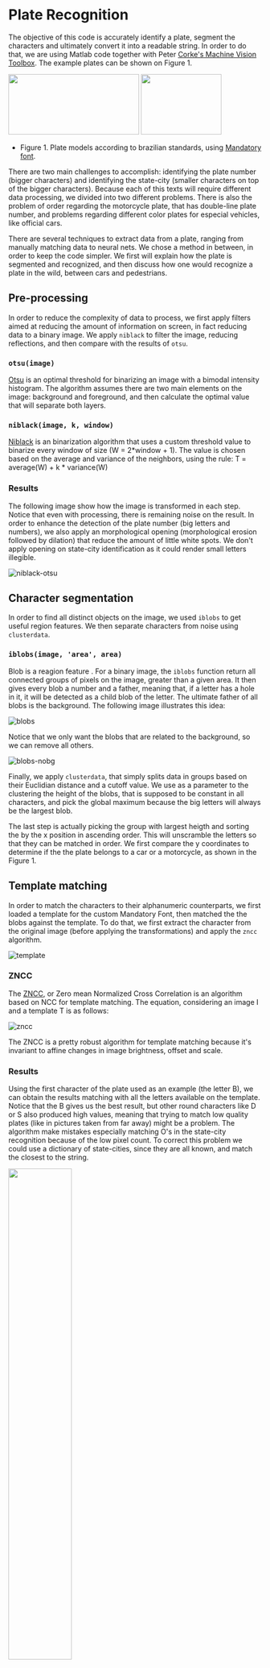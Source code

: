 # Plate Recognition

The objective of this code is accurately identify a plate, segment the characters and ultimately convert it into a readable string. In order to do that, we are using Matlab code together with Peter [Corke's Machine Vision Toolbox](http://petercorke.com/wordpress/toolboxes/machine-vision-toolbox). The example plates can be shown on Figure 1.

<img src="https://user-images.githubusercontent.com/8211602/40629005-cf91d8f8-629e-11e8-86c3-3d59f698351d.jpg" height="120" width="260">  <img src="https://user-images.githubusercontent.com/8211602/40629006-cfc2b518-629e-11e8-9d6d-eaec89c42eaf.jpg" height="120" width="160">  

* Figure 1. Plate models according to brazilian standards, using [Mandatory font](https://en.wikipedia.org/wiki/Mandatory_(typeface)).

There are two main challenges to accomplish: identifying the plate number (bigger characters) and identifying the state-city (smaller characters on top of the bigger characters). Because each of this texts will require different data processing, we divided into two different problems. There is also the problem of order regarding the motorcycle plate, that has double-line plate number, and problems regarding different color plates for especial vehicles, like official cars.

There are several techniques to extract data from a plate, ranging from manually matching data to neural nets. We chose a method in between, in order to keep the code simpler. We first will explain how the plate is segmented and recognized, and then discuss how one would recognize a plate in the wild, between cars and pedestrians.

## Pre-processing

In order to reduce the complexity of data to process, we first apply filters aimed at reducing the amount of information on screen, in fact reducing data to a binary image. We apply `niblack` to filter the image, reducing reflections, and then compare with the results of `otsu`.

### `otsu(image)`

[Otsu](https://en.wikipedia.org/wiki/Otsu%27s_method) is an optimal threshold for binarizing an image with a bimodal intensity histogram. The algorithm assumes there are two main elements on the image: background and foreground, and then calculate the optimal value that will separate both layers.

### `niblack(image, k, window)`

[Niblack](https://link.springer.com/article/10.1007/s10462-017-9574-2) is an binarization algorithm that uses a custom threshold value to binarize every window of size (W = 2*window + 1). The value is chosen based on the average and variance of the neighbors, using the rule: T = average(W) + k * variance(W)

### Results

The following image show how the image is transformed in each step. Notice that even with processing, there is remaining noise on the result. In order to enhance the detection of the plate number (big letters and numbers), we also apply an morphological opening (morphological erosion followed by dilation) that reduce the amount of little white spots. We don't apply opening on state-city identification as it could render small letters illegible.

![niblack-otsu](https://user-images.githubusercontent.com/8211602/40282844-6cbef4e4-5c4b-11e8-9ada-3d4db1bd1877.png)

## Character segmentation

In order to find all distinct objects on the image, we used `iblobs` to get useful region features. We then separate characters from noise using `clusterdata`. 

### `iblobs(image, 'area', area)`

Blob is a reagion feature . For a binary image, the `iblobs` function return all connected groups of pixels on the image, greater than a given area. It then gives every blob a number and a father, meaning that, if a letter has a hole in it, it will be detected as a child blob of the letter. The ultimate father of all blobs is the background. The following image illustrates this idea:

![blobs](https://user-images.githubusercontent.com/8211602/40282842-6c433f34-5c4b-11e8-9f46-6fe3d6344235.png)

Notice that we only want the blobs that are related to the background, so we can remove all others.

![blobs-nobg](https://user-images.githubusercontent.com/8211602/40282843-6c9ba890-5c4b-11e8-843c-4c56a9ad19c7.png)

Finally, we apply `clusterdata`, that simply splits data in groups based on their Euclidian distance and a cutoff value. We use as a parameter to the clustering the height of the blobs, that is supposed to be constant in all characters, and pick the global maximum because the big letters will always be the largest blob.

The last step is actually picking the group with largest heigth and sorting the by the x position in ascending order. This will unscramble the letters so that they can be matched in order. We first compare the y coordinates to determine if the the plate belongs to a car or a motorcycle, as shown in the Figure 1.

## Template matching

In order to match the characters to their alphanumeric counterparts, we first loaded a template for the custom Mandatory Font, then matched the the blobs against the template. To do that, we first extract the character from the original image (before applying the transformations) and apply the `zncc` algorithm.

![template](https://user-images.githubusercontent.com/8211602/40282845-6ce2f7f4-5c4b-11e8-99ea-600148ece79f.png)

### ZNCC

The [ZNCC](https://en.wikipedia.org/wiki/Cross-correlation#Zero-normalized_cross-correlation_(ZNCC)), or Zero mean Normalized Cross Correlation is an algorithm based on NCC for template matching. The equation, considering an image I and a template T is as follows:

![zncc](https://user-images.githubusercontent.com/8211602/40282846-6d0376be-5c4b-11e8-8b77-b3db961cfe42.png)

The ZNCC is a pretty robust algorithm for template matching because it's invariant to affine changes in image brightness, offset and scale.

### Results

Using the first character of the plate used as an example (the letter B), we can obtain the results matching with all the letters available on the template. Notice that the B gives us the best result, but other round characters like D or S also produced high values, meaning that trying to match low quality plates (like in pictures taken from far away) might be a problem. The algorithm make mistakes especially matching O's in the state-city recognition because of the low pixel count. To correct this problem we could use a dictionary of state-cities, since they are all known, and match the closest to the string.

<img src="https://user-images.githubusercontent.com/8211602/40282847-6d286e74-5c4b-11e8-84b4-ed414029d6ae.png" width="50%">

## Correcting perspective

Realistically, most plates will not be as good as the images shown before, so we need to first recognize the location and orientation of the plate, and then extract and reorient it using homography. If you are not familiar with homography, [check this previous work on panoramas](https://github.com/bvanelli/scripts/tree/master/panorama). To identify the borders of the plate, we first use Hough transformation, find common intersections, reorient the plate and finally apply the algorithms shown above to segment and then identify characters.

**Disclaimer:** to preserve privacy, plate numbers were removed in the next pictures.

### Binarizing the image and localizing the plate

To reduce the amount of information, we first binarize the image using a neat little line.

```matlab
carro_chassi_t = iconvolve(niblack(im,-.5,1) < otsu(im),kgauss(2));
```

The result then shows clearly a black square where the plate should be:

<img src="https://user-images.githubusercontent.com/8211602/40626027-6a95f496-628c-11e8-9c26-114c03b48766.png" width="50%">

We then use region feature to extract the plate features.

<img src="https://user-images.githubusercontent.com/8211602/40626026-6a70c02c-628c-11e8-8510-49d628f5426e.png" width="50%">

### Applying Hough

Now that we know where the features are, we just take the centers and place in the plane. Then, we apply Hough transform to find a line that intersect most of the points. This line should pass exactly in the center of the plate.

<img src="https://user-images.githubusercontent.com/8211602/40626028-6ac462e0-628c-11e8-963a-a52d4268c64c.png" width="50%">

This means the plate can now be better isolated from the background. We will use this new image and apply Hough again to find the borders of the white plate. The 4 intersections of the lines will be the 4 points we will homwarp.

<img src="https://user-images.githubusercontent.com/8211602/40626029-6ae51c1a-628c-11e8-82dd-619835dfcfd3.png" width="50%">

### Applying homography

Now that we have the 4 points of the borders and the 4 points we want (given by [CONTRAN especifications](http://www.denatran.gov.br/download/Resolucoes/RESOLUCAO_CONTRAN_241.pdf)), we can homewarp the plate to the correct orientation.

<img src="https://user-images.githubusercontent.com/8211602/40626031-6b35c8fe-628c-11e8-8db0-a48bc35f7e8c.png" height="120">  <img src="https://user-images.githubusercontent.com/8211602/40626030-6b11682e-628c-11e8-90c2-efbd49c182c9.png" height="120">  

## I want to run it!

First, [download and install the toolbox](http://petercorke.com/wordpress/toolboxes/machine-vision-toolbox#Downloading_the_Toolbox) (for no particular reason, all the strings in the toolbox use the wrong quotes that does not work in 2016b and below. If you are facing issues, search and replace all double-quotes `"` with single quotes `'`). First, import your image using your favorite Computer Vision Toolbox in gray scale and double precision.

```matlab
plate = iread('YOUR IMAGE HERE', 'double', 'grey');
```

You also need to load the template for template matching (we include the mandatory template in the 'fonte' folder):

```matlab
template = load_font('fonte/letras.png', 'fonte/numeros.png');
```

Now, try identifying the plate:

```matlab
s1 = get_plate(plate, template)
```

Alternatively, you can identify the state-city:

```matlab
h1 = get_plate_header(plate, template)
```

## Conclusions

Much can be concluded from this experiment. First of all, detecting plates is hard! Minimal changes in the dataset, like brightness, amount of noise or even certain orientations can largely affect the results. More importantly, this algorithm cannot even be compared to commercial ones because it lacks basic precision on the full dataset.

To correct this problem, mixed algorithms including neural nets could be used to improve accuracy, as proposed [here](https://arxiv.org/abs/1802.09567) and [here](https://github.com/openalpr/openalpr). 
